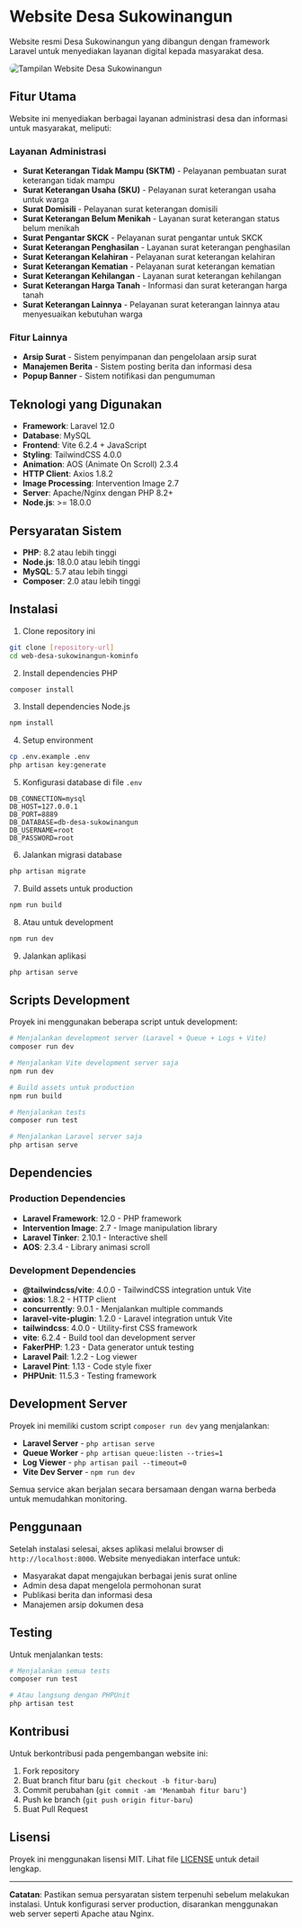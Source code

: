 # Website Desa Sukowinangun

Website resmi Desa Sukowinangun yang dibangun dengan framework Laravel untuk menyediakan layanan digital kepada masyarakat desa.

<img src="https://halosuko.zainur.my.id/#:~:text=Selamat%20Datang-,di,-K%7C" alt="Tampilan Website Desa Sukowinangun" style="max-width:100%; height:auto; border-radius: 10px;" />

## Fitur Utama

Website ini menyediakan berbagai layanan administrasi desa dan informasi untuk masyarakat, meliputi:

### Layanan Administrasi
- **Surat Keterangan Tidak Mampu (SKTM)** - Pelayanan pembuatan surat keterangan tidak mampu
- **Surat Keterangan Usaha (SKU)** - Pelayanan surat keterangan usaha untuk warga
- **Surat Domisili** - Pelayanan surat keterangan domisili
- **Surat Keterangan Belum Menikah** - Layanan surat keterangan status belum menikah
- **Surat Pengantar SKCK** - Pelayanan surat pengantar untuk SKCK
- **Surat Keterangan Penghasilan** - Layanan surat keterangan penghasilan
- **Surat Keterangan Kelahiran** - Pelayanan surat keterangan kelahiran
- **Surat Keterangan Kematian** - Pelayanan surat keterangan kematian
- **Surat Keterangan Kehilangan** - Layanan surat keterangan kehilangan
- **Surat Keterangan Harga Tanah** - Informasi dan surat keterangan harga tanah
- **Surat Keterangan Lainnya** - Pelayanan surat keterangan lainnya atau menyesuaikan kebutuhan warga

### Fitur Lainnya
- **Arsip Surat** - Sistem penyimpanan dan pengelolaan arsip surat
- **Manajemen Berita** - Sistem posting berita dan informasi desa
- **Popup Banner** - Sistem notifikasi dan pengumuman

## Teknologi yang Digunakan

- **Framework**: Laravel 12.0
- **Database**: MySQL
- **Frontend**: Vite 6.2.4 + JavaScript
- **Styling**: TailwindCSS 4.0.0
- **Animation**: AOS (Animate On Scroll) 2.3.4
- **HTTP Client**: Axios 1.8.2
- **Image Processing**: Intervention Image 2.7
- **Server**: Apache/Nginx dengan PHP 8.2+
- **Node.js**: >= 18.0.0

## Persyaratan Sistem

- **PHP**: 8.2 atau lebih tinggi
- **Node.js**: 18.0.0 atau lebih tinggi
- **MySQL**: 5.7 atau lebih tinggi
- **Composer**: 2.0 atau lebih tinggi

## Instalasi

1. Clone repository ini
```bash
git clone [repository-url]
cd web-desa-sukowinangun-kominfo
```

2. Install dependencies PHP
```bash
composer install
```

3. Install dependencies Node.js
```bash
npm install
```

4. Setup environment
```bash
cp .env.example .env
php artisan key:generate
```

5. Konfigurasi database di file `.env`
```env
DB_CONNECTION=mysql
DB_HOST=127.0.0.1
DB_PORT=8889
DB_DATABASE=db-desa-sukowinangun
DB_USERNAME=root
DB_PASSWORD=root
```

6. Jalankan migrasi database
```bash
php artisan migrate
```

7. Build assets untuk production
```bash
npm run build
```

8. Atau untuk development
```bash
npm run dev
```

9. Jalankan aplikasi
```bash
php artisan serve
```

## Scripts Development

Proyek ini menggunakan beberapa script untuk development:

```bash
# Menjalankan development server (Laravel + Queue + Logs + Vite)
composer run dev

# Menjalankan Vite development server saja
npm run dev

# Build assets untuk production
npm run build

# Menjalankan tests
composer run test

# Menjalankan Laravel server saja
php artisan serve
```

## Dependencies

### Production Dependencies
- **Laravel Framework**: 12.0 - PHP framework
- **Intervention Image**: 2.7 - Image manipulation library
- **Laravel Tinker**: 2.10.1 - Interactive shell
- **AOS**: 2.3.4 - Library animasi scroll

### Development Dependencies
- **@tailwindcss/vite**: 4.0.0 - TailwindCSS integration untuk Vite
- **axios**: 1.8.2 - HTTP client
- **concurrently**: 9.0.1 - Menjalankan multiple commands
- **laravel-vite-plugin**: 1.2.0 - Laravel integration untuk Vite
- **tailwindcss**: 4.0.0 - Utility-first CSS framework
- **vite**: 6.2.4 - Build tool dan development server
- **FakerPHP**: 1.23 - Data generator untuk testing
- **Laravel Pail**: 1.2.2 - Log viewer
- **Laravel Pint**: 1.13 - Code style fixer
- **PHPUnit**: 11.5.3 - Testing framework

## Development Server

Proyek ini memiliki custom script `composer run dev` yang menjalankan:
- **Laravel Server** - `php artisan serve`
- **Queue Worker** - `php artisan queue:listen --tries=1`
- **Log Viewer** - `php artisan pail --timeout=0`
- **Vite Dev Server** - `npm run dev`

Semua service akan berjalan secara bersamaan dengan warna berbeda untuk memudahkan monitoring.

## Penggunaan

Setelah instalasi selesai, akses aplikasi melalui browser di `http://localhost:8000`. Website menyediakan interface untuk:

- Masyarakat dapat mengajukan berbagai jenis surat online
- Admin desa dapat mengelola permohonan surat
- Publikasi berita dan informasi desa
- Manajemen arsip dokumen desa

## Testing

Untuk menjalankan tests:

```bash
# Menjalankan semua tests
composer run test

# Atau langsung dengan PHPUnit
php artisan test
```

## Kontribusi

Untuk berkontribusi pada pengembangan website ini:

1. Fork repository
2. Buat branch fitur baru (`git checkout -b fitur-baru`)
3. Commit perubahan (`git commit -am 'Menambah fitur baru'`)
4. Push ke branch (`git push origin fitur-baru`)
5. Buat Pull Request

## Lisensi

Proyek ini menggunakan lisensi MIT. Lihat file [LICENSE](https://opensource.org/licenses/MIT) untuk detail lengkap.

---

**Catatan**: Pastikan semua persyaratan sistem terpenuhi sebelum melakukan instalasi. Untuk konfigurasi server production, disarankan menggunakan web server seperti Apache atau Nginx.
